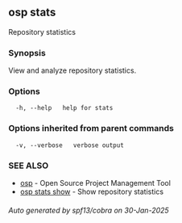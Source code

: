 ## osp stats

Repository statistics

### Synopsis

View and analyze repository statistics.

### Options

```
  -h, --help   help for stats
```

### Options inherited from parent commands

```
  -v, --verbose   verbose output
```

### SEE ALSO

* [osp](osp.md)	 - Open Source Project Management Tool
* [osp stats show](osp_stats_show.md)	 - Show repository statistics

###### Auto generated by spf13/cobra on 30-Jan-2025
